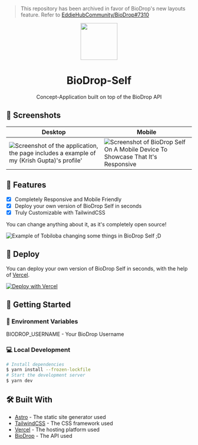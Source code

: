 > This repository has been archived in favor of BioDrop's new layouts feature. Refer to [EddieHubCommunity/BioDrop#7310](https://github.com/EddieHubCommunity/BioDrop/issues/7310)

<div align="center">
  <img src="https://github.com/xkrishguptaa/biodrop-self/raw/main/assets/biodrop.png" height="100px" />
  <br />
  <h1>BioDrop-Self</h1>
  <p>Concept-Application built on top of the BioDrop API</p>
</div>

## 📸 Screenshots

| Desktop | Mobile |
| --- | --- |
| ![Screenshot of the application, the page includes a example of my (Krish Gupta)'s profile'](https://github.com/xkrishguptaa/biodrop-self/raw/main/assets/screenshots/desktop.png) |   ![Screenshot of BioDrop Self On A Mobile Device To Showcase That It's Responsive](https://github.com/xkrishguptaa/biodrop-self/raw/main/assets/screenshots/mobile.png)  |

## 🌟 Features

- [x] Completely Responsive and Mobile Friendly
- [x] Deploy your own version of BioDrop Self in seconds
- [x] Truly Customizable with TailwindCSS

You can change anything about it, as it's completely open source!

![Example of Tobiloba changing some things in BioDrop Self ;D](https://github.com/xkrishguptaa/biodrop-self/raw/main/assets/customize.png)

## 🚀 Deploy

You can deploy your own version of BioDrop Self in seconds, with the help of [Vercel](https://vercel.com).

[![Deploy with Vercel](https://vercel.com/button)](https://vercel.com/new/clone?repository-url=https%3A%2F%2Fgithub.com%2Fxkrishguptaa%2Fbiodrop-self&env=BIODROP_USERNAME&project-name=biodrop&repository-name=biodrop-self&demo-title=BioDrop%20Self%20%E2%80%95%20Design%20your%20own%20Biodrop&demo-description=Self-host%20LinkFree's%20UI%20but%20still%20be%20on%20the%20community%20network&demo-url=https%3A%2F%2Fbiodrop-self.xkrish.co&demo-image=https%3A%2F%2Fgithub.com%2Fxkrishguptaa%2Fbiodrop-self%2Fraw%2Fmain%2Fassets%2Fscreenshots%2Fdesktop.png)

## 🚀 Getting Started

### 📝 Environment Variables

BIODROP_USERNAME - Your BioDrop Username

### 💻 Local Development

```bash
# Install dependencies
$ yarn install --frozen-lockfile
# Start the development server
$ yarn dev
```

## 🛠️ Built With

- [Astro](https://astro.build) - The static site generator used
- [TailwindCSS](https://tailwindcss.com) - The CSS framework used
- [Vercel](https://vercel.com) - The hosting platform used
- [BioDrop](https://biodrop.io) - The API used
